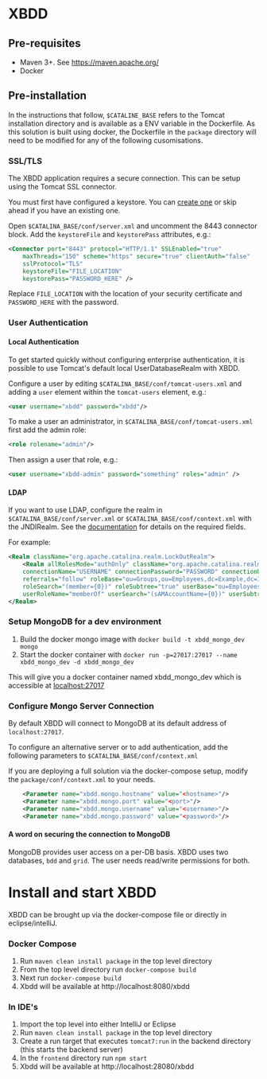 XBDD
====

Pre-requisites
--------------

* Maven 3+. See https://maven.apache.org/
* Docker

Pre-installation
----------------

In the instructions that follow, `$CATALINE_BASE` refers to the Tomcat installation directory and is available as a ENV variable in the Dockerfile.
As this solution is built using docker, the Dockerfile in the `package` directory will need to be modified for any of the following cusomisations.

### SSL/TLS
The XBDD application requires a secure connection. This can be setup using the Tomcat SSL connector.

You must first have configured a keystore. You can [create one](http://java.dzone.com/articles/setting-ssl-tomcat-5-minutes) or skip ahead if you have an existing one.

Open `$CATALINA_BASE/conf/server.xml` and uncomment the 8443 connector block. Add the `keystoreFile` and `keystorePass` attributes, e.g.:

```xml
<Connector port="8443" protocol="HTTP/1.1" SSLEnabled="true"
    maxThreads="150" scheme="https" secure="true" clientAuth="false"
    sslProtocol="TLS"
    keystoreFile="FILE_LOCATION"
    keystorePass="PASSWORD_HERE" />
```

Replace `FILE_LOCATION` with the location of your security certificate and `PASSWORD_HERE` with the password.

### User Authentication

#### Local Authentication
To get started quickly without configuring enterprise authentication, it is possible to use Tomcat's default local UserDatabaseRealm with XBDD.

Configure a user by editing `$CATALINA_BASE/conf/tomcat-users.xml` and adding a `user` element within the `tomcat-users` element, e.g.:

```xml
<user username="xbdd" password="xbdd"/>
```

To make a user an administrator, in `$CATALINA_BASE/conf/tomcat-users.xml` first add the admin role:
```xml
<role rolename="admin"/>
```

Then assign a user that role, e.g.:
```xml
<user username="xbdd-admin" password="something" roles="admin" />
```

#### LDAP
If you want to use LDAP, configure the realm in `$CATALINA_BASE/conf/server.xml` or `$CATALINA_BASE/conf/context.xml` with the JNDIRealm. See the [documentation](https://tomcat.apache.org/tomcat-7.0-doc/config/realm.html#JNDI_Directory_Realm_-_org.apache.catalina.realm.JNDIRealm) for details on the required fields.

For example:
```	xml
<Realm className="org.apache.catalina.realm.LockOutRealm">
    <Realm allRolesMode="authOnly" className="org.apache.catalina.realm.JNDIRealm"
    connectionName="USERNAME" connectionPassword="PASSWORD" connectionURL="ldap://LDAP_HOST:389"
    referrals="follow" roleBase="ou=Groups,ou=Employees,dc=Example,dc=Internal" roleName="cn"
    roleSearch="(member={0})" roleSubtree="true" userBase="ou=Employees,dc=Example,dc=Internal"
    userRoleName="memberOf" userSearch="(sAMAccountName={0})" userSubtree="true"/>
</Realm>
```

### Setup MongoDB for a dev environment

1. Build the docker mongo image with `docker build -t xbdd_mongo_dev mongo`
1. Start the docker container with `docker run -p=27017:27017 --name xbdd_mongo_dev -d xbdd_mongo_dev`

This will give you a docker container named xbdd_mongo_dev which is accessible at
[localhost:27017](http://localhost:27017)


### Configure Mongo Server Connection

By default XBDD will connect to MongoDB at its default address of `localhost:27017`.

To configure an alternative server or to add authentication, add the following parameters to `$CATALINA_BASE/conf/context.xml`

If you are deploying a full solution via the docker-compose setup, modify the `package/conf/context.xml` to your needs.

```xml
    <Parameter name="xbdd.mongo.hostname" value="<hostname>"/>
    <Parameter name="xbdd.mongo.port" value="<port>"/>
    <Parameter name="xbdd.mongo.username" value="<username>"/>
    <Parameter name="xbdd.mongo.password" value="<password>"/>
```

#### A word on securing the connection to MongoDB
MongoDB provides user access on a per-DB basis. XBDD uses two databases, `bdd` and `grid`. The user needs read/write permissions for both.

Install and start XBDD
======================

XBDD can be brought up via the docker-compose file or directly in eclipse/intelliJ.

### Docker Compose

1. Run `maven clean install package` in the top level directory
1. From the top level directory run `docker-compose build`
1. Next run `docker-compose build`
1. Xbdd will be available at http://localhost:8080/xbdd

### In IDE's

1. Import the top level into either IntelliJ or Eclipse
1. Run `maven clean install package` in the top level directory
1. Create a run target that executes `tomcat7:run` in the backend directory (this starts the backend server)
1. In the `frontend` directory run `npm start`
1. Xbdd will be available at http://localhost:28080/xbdd
